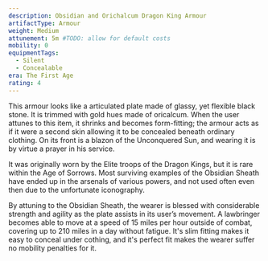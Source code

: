 ```yaml
---
description: Obsidian and Orichalcum Dragon King Armour
artifactType: Armour
weight: Medium
attunement: 5m #TODO: allow for default costs
mobility: 0
equipmentTags:
  - Silent
  - Concealable
era: The First Age
rating: 4
---
```


This armour looks like a articulated plate made of glassy, yet flexible black stone. It is trimmed with gold hues made of oricalcum. When the user attunes to this item, it shrinks and becomes form-fitting; the armour acts as if it were a second skin allowing it to be concealed beneath ordinary clothing. On its front is a blazon of the Unconquered Sun, and wearing it is by virtue a prayer in his service.

It was originally worn by the Elite troops of the Dragon Kings, but it is rare within the Age of Sorrows. Most surviving examples of the Obsidian Sheath have ended up in the arsenals of various powers, and not used often even then due to the unfortunate iconography.

<attunement></attunement>

By attuning to the Obsidian Sheath, the wearer is blessed with considerable strength and agility as the plate assists in its user’s movement. A lawbringer becomes able to move at a speed of 15 miles per hour outside of combat, covering up to 210 miles in a day without fatigue. It's slim fitting makes it easy to conceal under cothing, and it's perfect fit makes the wearer suffer no mobility penalties for it.
